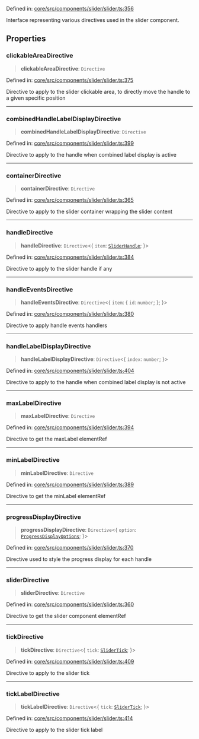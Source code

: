 Defined in: [core/src/components/slider/slider.ts:356](https://github.com/AmadeusITGroup/AgnosUI/blob/3ea0d072430e1c2833e4207dda60800f2e54d8a2/core/src/components/slider/slider.ts#L356)

Interface representing various directives used in the slider component.

## Properties

### clickableAreaDirective

> **clickableAreaDirective**: `Directive`

Defined in: [core/src/components/slider/slider.ts:375](https://github.com/AmadeusITGroup/AgnosUI/blob/3ea0d072430e1c2833e4207dda60800f2e54d8a2/core/src/components/slider/slider.ts#L375)

Directive to apply to the slider clickable area, to directly move the handle to a given specific position

***

### combinedHandleLabelDisplayDirective

> **combinedHandleLabelDisplayDirective**: `Directive`

Defined in: [core/src/components/slider/slider.ts:399](https://github.com/AmadeusITGroup/AgnosUI/blob/3ea0d072430e1c2833e4207dda60800f2e54d8a2/core/src/components/slider/slider.ts#L399)

Directive to apply to the handle when combined label display is active

***

### containerDirective

> **containerDirective**: `Directive`

Defined in: [core/src/components/slider/slider.ts:365](https://github.com/AmadeusITGroup/AgnosUI/blob/3ea0d072430e1c2833e4207dda60800f2e54d8a2/core/src/components/slider/slider.ts#L365)

Directive to apply to the slider container wrapping the slider content

***

### handleDirective

> **handleDirective**: `Directive`\<\{ `item`: [`SliderHandle`](SliderHandle.md); \}\>

Defined in: [core/src/components/slider/slider.ts:384](https://github.com/AmadeusITGroup/AgnosUI/blob/3ea0d072430e1c2833e4207dda60800f2e54d8a2/core/src/components/slider/slider.ts#L384)

Directive to apply to the slider handle if any

***

### handleEventsDirective

> **handleEventsDirective**: `Directive`\<\{ `item`: \{ `id`: `number`; \}; \}\>

Defined in: [core/src/components/slider/slider.ts:380](https://github.com/AmadeusITGroup/AgnosUI/blob/3ea0d072430e1c2833e4207dda60800f2e54d8a2/core/src/components/slider/slider.ts#L380)

Directive to apply handle events handlers

***

### handleLabelDisplayDirective

> **handleLabelDisplayDirective**: `Directive`\<\{ `index`: `number`; \}\>

Defined in: [core/src/components/slider/slider.ts:404](https://github.com/AmadeusITGroup/AgnosUI/blob/3ea0d072430e1c2833e4207dda60800f2e54d8a2/core/src/components/slider/slider.ts#L404)

Directive to apply to the handle when combined label display is not active

***

### maxLabelDirective

> **maxLabelDirective**: `Directive`

Defined in: [core/src/components/slider/slider.ts:394](https://github.com/AmadeusITGroup/AgnosUI/blob/3ea0d072430e1c2833e4207dda60800f2e54d8a2/core/src/components/slider/slider.ts#L394)

Directive to get the maxLabel elementRef

***

### minLabelDirective

> **minLabelDirective**: `Directive`

Defined in: [core/src/components/slider/slider.ts:389](https://github.com/AmadeusITGroup/AgnosUI/blob/3ea0d072430e1c2833e4207dda60800f2e54d8a2/core/src/components/slider/slider.ts#L389)

Directive to get the minLabel elementRef

***

### progressDisplayDirective

> **progressDisplayDirective**: `Directive`\<\{ `option`: [`ProgressDisplayOptions`](ProgressDisplayOptions.md); \}\>

Defined in: [core/src/components/slider/slider.ts:370](https://github.com/AmadeusITGroup/AgnosUI/blob/3ea0d072430e1c2833e4207dda60800f2e54d8a2/core/src/components/slider/slider.ts#L370)

Directive used to style the progress display for each handle

***

### sliderDirective

> **sliderDirective**: `Directive`

Defined in: [core/src/components/slider/slider.ts:360](https://github.com/AmadeusITGroup/AgnosUI/blob/3ea0d072430e1c2833e4207dda60800f2e54d8a2/core/src/components/slider/slider.ts#L360)

Directive to get the slider component elementRef

***

### tickDirective

> **tickDirective**: `Directive`\<\{ `tick`: [`SliderTick`](SliderTick.md); \}\>

Defined in: [core/src/components/slider/slider.ts:409](https://github.com/AmadeusITGroup/AgnosUI/blob/3ea0d072430e1c2833e4207dda60800f2e54d8a2/core/src/components/slider/slider.ts#L409)

Directive to apply to the slider tick

***

### tickLabelDirective

> **tickLabelDirective**: `Directive`\<\{ `tick`: [`SliderTick`](SliderTick.md); \}\>

Defined in: [core/src/components/slider/slider.ts:414](https://github.com/AmadeusITGroup/AgnosUI/blob/3ea0d072430e1c2833e4207dda60800f2e54d8a2/core/src/components/slider/slider.ts#L414)

Directive to apply to the slider tick label
